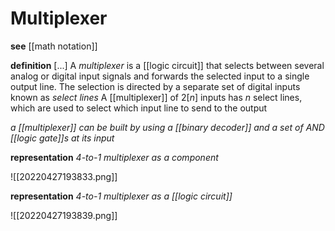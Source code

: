 # Multiplexer

**see** [[math notation]]

**definition** [...] A _multiplexer_ is a [[logic circuit]] that selects between several analog or digital input signals and forwards the selected input to a single output line. The selection is directed by a separate set of digital inputs known as _select lines_ A [[multiplexer]] of $2[n]$ inputs has $n$ select lines, which are used to select which input line to send to the output

_a [[multiplexer]] can be built by using a [[binary decoder]] and a set of AND [[logic gate]]s at its input_

**representation** _4-to-1 multiplexer as a component_

![[20220427193833.png]]

**representation** _4-to-1 multiplexer as a [[logic circuit]]_

![[20220427193839.png]]
